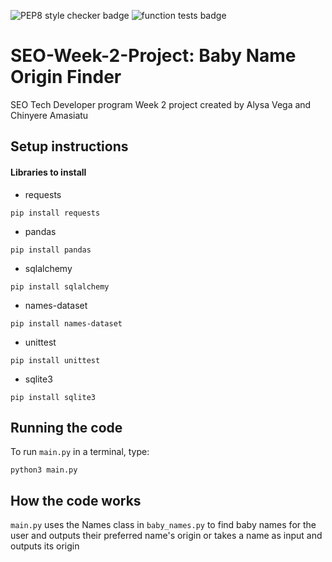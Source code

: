 ![PEP8 style checker badge](https://github.com/amasiatu/SEO-Week-2-Project/actions/workflows/style.yaml/badge.svg)
![function tests badge](https://github.com/amasiatu/SEO-Week-2-Project/actions/workflows/tests.yaml/badge.svg)

# SEO-Week-2-Project: Baby Name Origin Finder

SEO Tech Developer program Week 2 project created by Alysa Vega and Chinyere Amasiatu

## Setup instructions

#### Libraries to install
* requests
```
pip install requests
```
* pandas
```
pip install pandas
```
* sqlalchemy
```
pip install sqlalchemy
```
* names-dataset
```
pip install names-dataset
```
* unittest
```
pip install unittest
```
* sqlite3
```
pip install sqlite3
```

## Running the code

To run `main.py` in a terminal, type:
```
python3 main.py
```

## How the code works

`main.py` uses the Names class in `baby_names.py` to find baby names for the user and outputs their preferred name's origin or takes a name as input and outputs its origin
